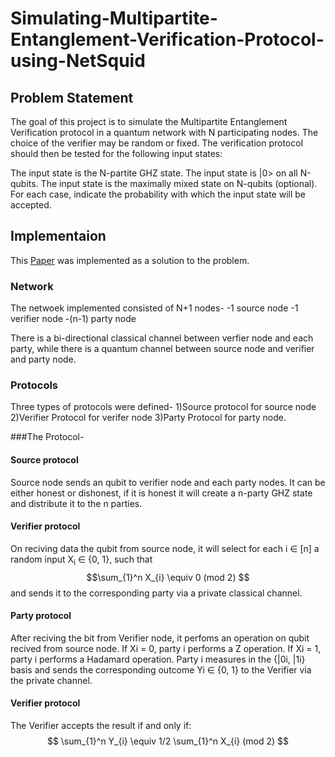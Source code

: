 # Simulating-Multipartite-Entanglement-Verification-Protocol-using-NetSquid
## Problem Statement
The goal of this project is to simulate the Multipartite Entanglement Verification protocol in a quantum network with N participating nodes. The choice of the verifier may be random or fixed. The verification protocol should then be tested for the following input states:

The input state is the N-partite GHZ state.
The input state is |0> on all N-qubits.
The input state is the maximally mixed state on N-qubits (optional).
For each case, indicate the probability with which the input state will be accepted.

## Implementaion
This [Paper](https://arxiv.org/abs/1112.5064) was implemented as a solution to the problem.

### Network
The netwoek implemented consisted of N+1 nodes-
-1 source node
-1 verifier node
-(n-1) party node

There is a bi-directional classical channel between verfier node and each party, while there is a quantum channel between source node and verifier and party node. 

### Protocols
Three types of protocols were defined-
1)Source protocol for source node
2)Verifier Protocol for verifer node
3)Party Protocol for party node.

###The Protocol-
#### Source protocol
Source node sends an qubit to verifier node and each party nodes. It can be either honest or dishonest, if it is honest it will create a n-party GHZ state and distribute it to the n parties.

#### Verifier protocol
On reciving data the qubit from source node, it will  select for each i ∈ [n] a random input X<sub>i</sub> ∈ {0, 1}, such that $$\sum_{1}^n X_{i} \equiv 0 (mod 2) $$ and sends it to the corresponding party via a private classical channel.

#### Party protocol
After reciving the bit from Verifier node, it perfoms an operation on qubit recived from source node.
If Xi = 0, party i performs a Z operation.
If Xi = 1, party i performs a Hadamard operation.
Party i measures in the {|0i, |1i} basis and sends
the corresponding outcome Yi ∈ {0, 1} to the Verifier via the private channel.

#### Verifier protocol
 The Verifier accepts the result if and only if: <br/>
$$ \sum_{1}^n Y_{i} \equiv 1/2 \sum_{1}^n X_{i} (mod 2) $$
